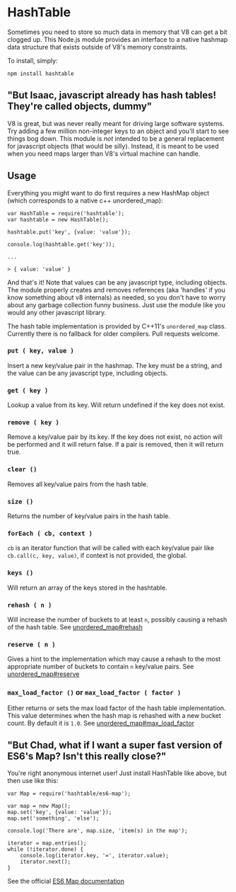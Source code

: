HashTable
=========

Sometimes you need to store so much data in memory that V8 can get a bit clogged up. This Node.js module provides an interface to a native hashmap data structure that exists outside of V8's memory constraints.

To install, simply:

    npm install hashtable

"But Isaac, javascript already has hash tables! They're called objects, dummy"
---

V8 is great, but was never really meant for driving large software systems. Try adding a few million non-integer keys to an object and you'll start to see things bog down. This module is *not* intended to be a general replacement for javascript objects (that would be silly). Instead, it is meant to be used when you need maps larger than V8's virtual machine can handle.

Usage
-----

Everything you might want to do first requires a new HashMap object (which corresponds to a native c++ unordered_map):

    var HashTable = require('hashtable');
    var hashtable = new HashTable();

    hashtable.put('key', {value: 'value'});

    console.log(hashtable.get('key'));

    ...

    > { value: 'value' }

And that's it! Note that values can be any javascript type, including objects. The module properly creates and removes references (aka 'handles' if you know something about v8 internals) as needed, so you don't have to worry about any garbage collection funny business. Just use the module like you would any other javascript library.

The hash table implementation is provided by C++11's `unordered_map` class. Currently there is no fallback for older compilers. Pull requests welcome.

### `put ( key, value )`

Insert a new key/value pair in the hashmap. The key must be a string, and the value can be any javascript type, including objects.

### `get ( key )`

Lookup a value from its key. Will return undefined if the key does not exist.

### `remove ( key )`

Remove a key/value pair by its key. If the key does not exist, no action will be performed and it will return false. If a pair is removed, then it will return true.

### `clear ()`

Removes all key/value pairs from the hash table.

### `size ()`

Returns the number of key/value pairs in the hash table.

### `forEach ( cb, context )`

`cb` is an iterator function that will be called with each key/value pair like `cb.call(c, key, value)`, if context is not provided, the global.

### `keys ()`
Will return an array of the keys stored in the hashtable.

### `rehash ( n )`

Will increase the number of buckets to at least `n`, possibly causing a rehash of the hash table. See [unordered_map#rehash](http://www.cplusplus.com/reference/unordered_map/unordered_map/rehash/)

### `reserve ( n )`

Gives a hint to the implementation which may cause a rehash to the most appropriate number of buckets to contain `n` key/value pairs. See [unordered_map#reserve](http://www.cplusplus.com/reference/unordered_map/unordered_map/reserve/)

### `max_load_factor ()` or `max_load_factor ( factor )`

Either returns or sets the max load factor of the hash table implementation. This value determines when the hash map is rehashed with a new bucket count. By default it is `1.0`. See [unordered_map#max_load_factor](http://www.cplusplus.com/reference/unordered_map/unordered_map/max_load_factor/)


"But Chad, what if I want a super fast version of ES6's Map? Isn't this really close?"
---

You're right anonymous internet user! Just install HashTable like above, but then use like this:

    var Map = require('hashtable/es6-map');

    var map = new Map();
    map.set('key', {value: 'value'});
    map.set('something', 'else');

    console.log('There are', map.size, 'item(s) in the map');

    iterator = map.entries();
    while (!iterator.done) {
        console.log(iterator.key, '=', iterator.value);
        iterator.next();
    }

See the official [ES6 Map documentation](http://people.mozilla.org/~jorendorff/es6-draft.html#sec-map-objects)
